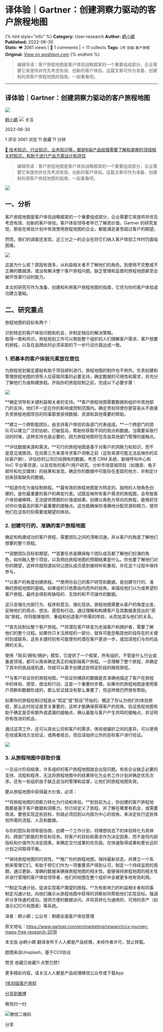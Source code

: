 # 译体验｜Gartner：创建洞察力驱动的客户旅程地图
{% hint style="info" %}
**Category:** User-research
**Author:** [鹈小鹕](https://www.woshipm.com/u/1151329)
**Published:** 2022-06-30  
**Stats:** 👁️ 3061 views | 💬 1 comments | ⭐ 11 collects
**Tags:** `1年` `初级` `客户旅程`
**Original:** [View on woshipm.com](https://www.woshipm.com/user-research/5506470.html)
{% endhint %}
> 编辑导语：客户旅程地图是客户体验战略框架的一个重要组成部分，企业需要它来提供并优先考虑有效、创新的客户体验。这篇文章可作为准备、创建和利用客户旅程地图的指南，一起看看吧。

---

## 译体验｜Gartner：创建洞察力驱动的客户旅程地图

[![](https://image.woshipm.com/wp-files/2020/09/0wW7Dmez75yNapIBiWT8.jpg!/both/72x72)](https://www.woshipm.com/u/1151329)

[鹈小鹕](https://www.woshipm.com/u/1151329) ![](https://static.woshipm.com/tag/1122_1@2x.png) 关注

2022-06-30

1 评论 3061 浏览 11 收藏 11 分钟

[🔗 技术知识、行业知识、业务知识等，都是B端产品经理需要了解和掌握的领域相关的知识，有助于进行产品方案设计和评估](https://ke.qidianla.com/courses/bcpm)

> 编辑导语：客户旅程地图是客户体验战略框架的一个重要组成部分，企业需要它来提供并优先考虑有效、创新的客户体验。这篇文章可作为准备、创建和利用客户旅程地图的指南，一起看看吧。

![](https://image.yunyingpai.com/wp/2022/06/TDOWIyF3NJpxwbimECYe.jpg)

## 一、分析

客户旅程地图是客户体验战略框架的一个重要组成部分，企业需要它来提供并优先考虑有效、创新的客户体验。客户体验领导者早已了解其价值，Gartner 的研究发现，那些在体验计划中有效使用旅程地图的企业，都能满足甚至超过客户的期望。

然而，我们的调查还发现，近三分之一的企业在将它们纳入客户体验工作时仍面临困难。

![](https://image.yunyingpai.com/wp/2022/06/CRcSTiD3fcMyLzbwlitC.png)

这是为什么呢？原因有很多，从利益相关者不了解他们的角色，到使用不完整或不正确的数据源，或没有解决整个客户旅程问题。缺乏管理和监督的旅程地图甚至会破坏改善行动的能力。

本文的研究可作为准备、创建和利用客户旅程地图的指南，它将为你的客户体验成功建立基础。

## 二、研究重点

旅程地图的目标有两个：

识别特定的客户体验问题和机会，并制定相应的解决策略。  
取得一致和共识。旅程规划工作可以帮助整个组织的人们理解客户需求、客户想要的旅程，以及在品牌此时必须采取的下一步行动方面达成一致。

### 1\. 把基本的客户体验元素放在首位

为旅程规划奠定基础有助于项目顺利进行。旅程地图的制作也不例外。负责创建和管理旅程地图的领导人应获取同事的必要支持，确定数据的可用性和需求，并充分了解他们为谁构建旅程。开始你的旅程绘制之前，完成以下必要步骤：

![](https://image.yunyingpai.com/wp/2022/06/4kBJrxf5YQ5q5ALwBrgV.png)

**确定领导和关键利益相关者的支持。**客户旅程地图需要数据和组织中其他部门的支持，他们不一定在你的影响或控制范围内。确定责权将使你更容易从不直接负责旅程地图项目的同事那里获得数据、资源和其他需要的帮助。

**建立一个跨职能团队，由支持客户体验的各部门代表组成。**一个跨部门的团队可以建立广泛的协助，打破孤岛，帮助你获取不同的观点和数据。当需要采取行动的时候，这种支持也是必要的，因为旅程地图将包含由其他部门管理的接触点。

**评估数据来源和需求。**可行的旅程地图是基于对客户的洞察力和知识，而不是意见或猜测。在向第三方来源寻求客户洞察之前（这些来源可能无法反映你的实际客户群），评估你的公司已经拥有的数据。考虑 CRM 系统、联络呼叫中心和 VoC 平台等资源，以及现有的客户/用户研究。分析市场营销项目（如搜索、电子邮件和社交媒体）的结果和发现。确定你的数据中可能存在差距的地方，并制定计划来获取缺失的数据。

**知道你在为谁绘制旅程。**最有效的旅程地图是为特定的、独特的人物角色创建的，是你最重要的客户的典型代表。试图反映所有客户需求的旅程图，会导致客户体验被稀释，无法提供预期的价值或结果。创建以角色为导向的旅程，能够抓住对你价值最高的客户最重要的接触点。这也能确保你准确地分配资源和精力，提供他们在这些时刻需要或期望的体验。

### 2\. 创建可行的、准确的客户旅程地图

确定和构建成功的客户旅程，需要团队之间的清晰沟通，并从客户的角度了解他们想要的整个旅程。

**调整团队目标和期望。**首要任务是确保每个团队成员都了解他们扮演的角色，如何融入整个项目，以及明白旅程地图的预期结果是什么。你也要了解他们对你的期望，这样你就知道如何让团队成员感到被倾听和重视，并在这个过程中保持参与。

**以客户的角度创建旅程。**使用你自己的客户研究和数据，是创建可行的、准确的旅程地图的基础。如果组织只依靠由内而外的视角，来描绘他们以为或希望的客户旅程，最终会得到有缺陷的、无效的和不可操作的数据。

这只会强化内部行为、程序和意见，强化现状。旅程地图需要从客户的角度出发，反映他们的观点、想法、感受和行动。通过理解和构建客户及其数据表现出的“原始”旅程，你将能够提供、重组和创造客户所需的体验，从而加深与他们的关系。

**首先绘制出整个客户旅程。**将潜在客户转变为忠诚客户和拥护者，需要了解他们的整个过程。如果你只关注旅程的一部分，就有可能忽略其他阶段存在的关键时刻或联系，这些关键时刻有可能使你的潜在客户更进一步，或加深他们与你的品牌的关系。

使用「购买/拥有/拥护」模型，它提供了一个框架，所有组织，不管是什么行业或垂直领域，都可以用来确定真正的端到端客户旅程。一旦理解了整个旅程，并确定了其中的挑战或机遇，你就可以着手创建这些特定阶段的微观旅程。

**与客户验证你的旅程地图。**验证你捕获的数据是否准确地描述了客户在旅程中的体验、感受、想法和行动，这是一个重要的步骤。如果你的旅程地图是使用客户洞察和数据形成的，那么验证就没有那么重要了，但这样做仍然很有帮助。

如果你的旅程绘制过程是从“假定”或“假设”开始的，概述了你认为他们的体验旅程，那么此时验证是至关重要的，这样才能确保获得客户的视角。验证旅程地图有助于确定是否有额外或遗漏的接触点，确认最能与客户产生共鸣的接触点，并证明你有改进的机会。

通过这项工作，还可以突出公司和客户的需求、体验或偏好之间的差异。可以使用在线或离线方法验证，或两者结合，但应该始终让你的目标客户进行验证。

![](https://image.yunyingpai.com/wp/2022/06/UmNE0t3FftSKbdpWVwxV.png)

### 3\. 从旅程地图中获取价值

一旦设计阶段结束，许多组织的客户旅程地图就会出现问题。有些企业缺乏必要的支持、流程和程序，无法将旅程地图中的结果转化为业务工作计划并确定优先次序。还有一些组织由于缺乏适当的管理和监督，让他们的旅程地图失效。

要从旅程地图中获得最大价值，必须：

**将旅程地图的洞察力转化为行动和体验。**到目前为止，你创建的客户旅程地图都是基于客户数据和洞察力。你已经定义了旅程，并了解在哪里有机会，或需要改进。要想实现这些目标，你就必须回到以内部为中心的视角，来决定执行这些体验所需的流程、人员和数据。

与你的团队和领导层协商，创建一个工作计划，将理想状态下的体验转化为具体的、跨部门职能的责任和任务。将客户的目标和需求作为决定因素，而不是将内部指标和价值作为决定因素，来确定交付成果的优先级。在快速取得成果和更长远的计划之间取得平衡。

**保持旅程地图的时效性。**推广你的旅程地图，保持最新状态，并建立一个系统来管理它们，有助于把它们作为一项重要资产得到认可。制定一个持续监控的周期，通过更新、准确的数据来确保旅程地图的相关性。能够保持旅程地图的相关性并进行管理的客户体验领导者，他们的地图在整个组织中会被更多地有效利用。

**制定沟通计划，促进实现客户期望的旅程。**为有影响力的利益相关者和同事制定沟通计划，向他们展示从旅程地图中获得的洞察如何帮助他们实现目标。强调并分享快速的成功。提供方便的数据访问，并将其转化为通用的、可用的资产（如演示幻灯片和图表）等系统。

译者：鹈小鹕；公众号：鹈鹕全面客户体验管理

原文地址：https://www.gartner.com/en/marketing/research/cx-journey-maps-free-research-2018

本文由 @鹈小鹕 翻译发布于人人都是产品经理，未经作者许可，禁止转载。

题图来自Unsplash，基于CC0协议

赞赏 收藏已收藏11 点赞已赞1

更多精彩内容，请关注人人都是产品经理微信公众号或下载App

[1年](https://www.woshipm.com/tag/1%e5%b9%b4)[初级](https://www.woshipm.com/tag/%e5%88%9d%e7%ba%a7)[客户旅程](https://www.woshipm.com/tag/%e5%ae%a2%e6%88%b7%e6%97%85%e7%a8%8b)

[分享到微博](https://service.weibo.com/share/share.php?appkey=2775287854&title=译体验｜Gartner：创建洞察力驱动的客户旅程地图&url=https://www.woshipm.com/user-research/5506470.html&pic=https://image.yunyingpai.com/wp/2022/06/TDOWIyF3NJpxwbimECYe.jpg)

微信扫一扫

![微信二维码](https://api.pwmqr.com/qrcode/create/?url=https://www.woshipm.com/user-research/5506470.html)

分享
